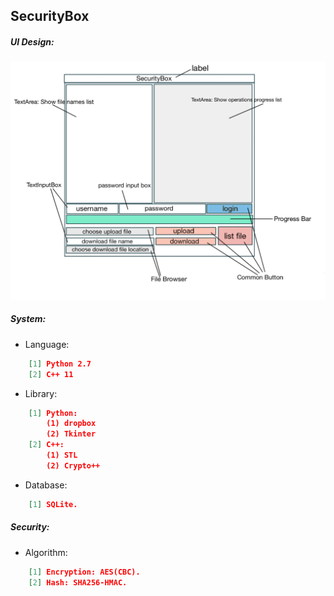 ## SecurityBox
##### UI Design:
![SecurityBox UI Design](https://github.com/ZhaonanLi/SecurityBox/blob/master/client_ui_part/SecurityBox_UI_Design.png)
##### System:
* Language:
```json
    [1] Python 2.7
    [2] C++ 11
```
* Library:
```json
    [1] Python:
        (1) dropbox
        (2) Tkinter
    [2] C++:
        (1) STL
        (2) Crypto++
```
* Database:
```json
    [1] SQLite.
```
##### Security:
* Algorithm:
```json
    [1] Encryption: AES(CBC).
    [2] Hash: SHA256-HMAC.
```
